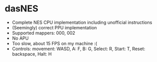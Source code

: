 # dasNES

- Complete NES CPU implementation including unofficial instructions
- (Seemingly) correct PPU implementation
- Supported mappers: 000, 002
- No APU
- Too slow, about 15 FPS on my machine :(
- Controls: movement: WASD, A: F, B: G, Select: R, Start: T, Reset: backspace, Halt: H
